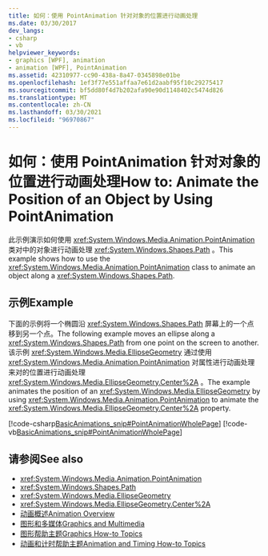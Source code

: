 ```yaml
---
title: 如何：使用 PointAnimation 针对对象的位置进行动画处理
ms.date: 03/30/2017
dev_langs:
- csharp
- vb
helpviewer_keywords:
- graphics [WPF], animation
- animation [WPF], PointAnimation
ms.assetid: 42310977-cc90-438a-8a47-0345898e01be
ms.openlocfilehash: 1ef3f77e551affaa7e61d2aabf95f10c29275417
ms.sourcegitcommit: bf5dd80f4d7b202afa90e90d1148402c5474d826
ms.translationtype: MT
ms.contentlocale: zh-CN
ms.lasthandoff: 03/30/2021
ms.locfileid: "96970867"
---
```

# <a name="how-to-animate-the-position-of-an-object-by-using-pointanimation"></a><span data-ttu-id="c5aca-102">如何：使用 PointAnimation 针对对象的位置进行动画处理</span><span class="sxs-lookup"><span data-stu-id="c5aca-102">How to: Animate the Position of an Object by Using PointAnimation</span></span>
<span data-ttu-id="c5aca-103">此示例演示如何使用 <xref:System.Windows.Media.Animation.PointAnimation> 类对中的对象进行动画处理 <xref:System.Windows.Shapes.Path> 。</span><span class="sxs-lookup"><span data-stu-id="c5aca-103">This example shows how to use the <xref:System.Windows.Media.Animation.PointAnimation> class to animate an object along a <xref:System.Windows.Shapes.Path>.</span></span>  
  
## <a name="example"></a><span data-ttu-id="c5aca-104">示例</span><span class="sxs-lookup"><span data-stu-id="c5aca-104">Example</span></span>  
 <span data-ttu-id="c5aca-105">下面的示例将一个椭圆沿 <xref:System.Windows.Shapes.Path> 屏幕上的一个点移到另一个点。</span><span class="sxs-lookup"><span data-stu-id="c5aca-105">The following example moves an ellipse along a <xref:System.Windows.Shapes.Path> from one point on the screen to another.</span></span> <span data-ttu-id="c5aca-106">该示例 <xref:System.Windows.Media.EllipseGeometry> 通过使用 <xref:System.Windows.Media.Animation.PointAnimation> 对属性进行动画处理来对的位置进行动画处理 <xref:System.Windows.Media.EllipseGeometry.Center%2A> 。</span><span class="sxs-lookup"><span data-stu-id="c5aca-106">The example animates the position of an <xref:System.Windows.Media.EllipseGeometry> by using <xref:System.Windows.Media.Animation.PointAnimation> to animate the <xref:System.Windows.Media.EllipseGeometry.Center%2A> property.</span></span>  
  
 [!code-csharp[BasicAnimations_snip#PointAnimationWholePage](~/samples/snippets/csharp/VS_Snippets_Wpf/BasicAnimations_snip/CSharp/PointAnimationExample.cs#pointanimationwholepage)]
 [!code-vb[BasicAnimations_snip#PointAnimationWholePage](~/samples/snippets/visualbasic/VS_Snippets_Wpf/BasicAnimations_snip/VisualBasic/PointAnimationExample.vb#pointanimationwholepage)]  
  
## <a name="see-also"></a><span data-ttu-id="c5aca-107">请参阅</span><span class="sxs-lookup"><span data-stu-id="c5aca-107">See also</span></span>

- <xref:System.Windows.Media.Animation.PointAnimation>
- <xref:System.Windows.Shapes.Path>
- <xref:System.Windows.Media.EllipseGeometry>
- <xref:System.Windows.Media.EllipseGeometry.Center%2A>
- [<span data-ttu-id="c5aca-108">动画概述</span><span class="sxs-lookup"><span data-stu-id="c5aca-108">Animation Overview</span></span>](animation-overview.md)
- [<span data-ttu-id="c5aca-109">图形和多媒体</span><span class="sxs-lookup"><span data-stu-id="c5aca-109">Graphics and Multimedia</span></span>](index.md)
- [<span data-ttu-id="c5aca-110">图形帮助主题</span><span class="sxs-lookup"><span data-stu-id="c5aca-110">Graphics How-to Topics</span></span>](graphics-how-to-topics.md)
- [<span data-ttu-id="c5aca-111">动画和计时帮助主题</span><span class="sxs-lookup"><span data-stu-id="c5aca-111">Animation and Timing How-to Topics</span></span>](animation-and-timing-how-to-topics.md)
